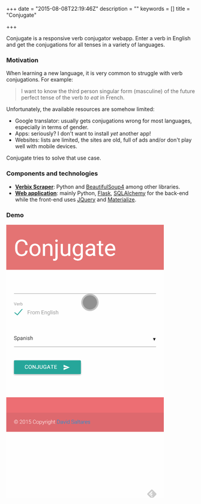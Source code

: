 +++
date = "2015-08-08T22:19:46Z"
description = ""
keywords = []
title = "Conjugate"

+++

Conjugate is a responsive verb conjugator webapp. Enter a verb in English and get the conjugations for all tenses in a variety of languages.

### Motivation

When learning a new language, it is very common to struggle with verb conjugations. For example:

> I want to know the third person singular form (masculine) of the future perfect tense of the verb *to eat* in French.

Unfortunately, the available resources are somehow limited:

* Google translator: usually gets conjugations wrong for most languages, especially in terms of gender.
* Apps: seriously? I don't want to install *yet* another app!
* Websites: lists are limited, the sites are old, full of ads and/or don't play well with mobile devices.

Conjugate tries to solve that use case.

### Components and technologies

* **[Verbix Scraper](https://github.com/dsaltares/conjugate/tree/master/scraping)**: Python and [BeautifulSoup4](https://pypi.python.org/pypi/beautifulsoup4) among other libraries.
* **[Web application](https://github.com/dsaltares/conjugate/tree/master/site)**: mainly Python, [Flask](http://flask.pocoo.org/docs/0.10/), [SQLAlchemy](http://www.sqlalchemy.org/) for the back-end while the front-end uses [JQuery](https://jquery.com/) and [Materialize](http://materializecss.com/).

### Demo

![conjugate](/img/conjugate/conjugate.gif)
